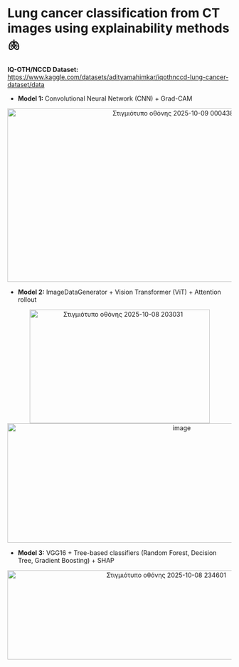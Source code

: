 # Lung cancer classification from CT images using explainability methods 🫁

**IQ-OTH/NCCD Dataset:** https://www.kaggle.com/datasets/adityamahimkar/iqothnccd-lung-cancer-dataset/data

- **Model 1:** Convolutional Neural Network (CNN) + Grad-CAM 

<p align="center">
  <img width="729" height="389" alt="Στιγμιότυπο οθόνης 2025-10-09 000438" src="https://github.com/user-attachments/assets/38dfd7ed-7391-41d6-9935-63250565c31b" />
</p>

- **Model 2:** ImageDataGenerator + Vision Transformer (ViT) + Attention rollout 

<p align="center">
  <img width="405" height="255" alt="Στιγμιότυπο οθόνης 2025-10-08 203031" src="https://github.com/user-attachments/assets/07a6bdfb-b51c-4c74-b658-c1df47ee280d" />
  <img width="768" height="268" alt="image" src="https://github.com/user-attachments/assets/b18e4b53-558b-4878-a493-16f8755123d0" />
</p>

- **Model 3:** VGG16 + Tree-based classifiers (Random Forest, Decision Tree, Gradient Boosting) + SHAP

<p align="center">
  <img width="698" height="200" alt="Στιγμιότυπο οθόνης 2025-10-08 234601" src="https://github.com/user-attachments/assets/7db95452-b506-4510-9729-835bef24af5d" />
</p>
